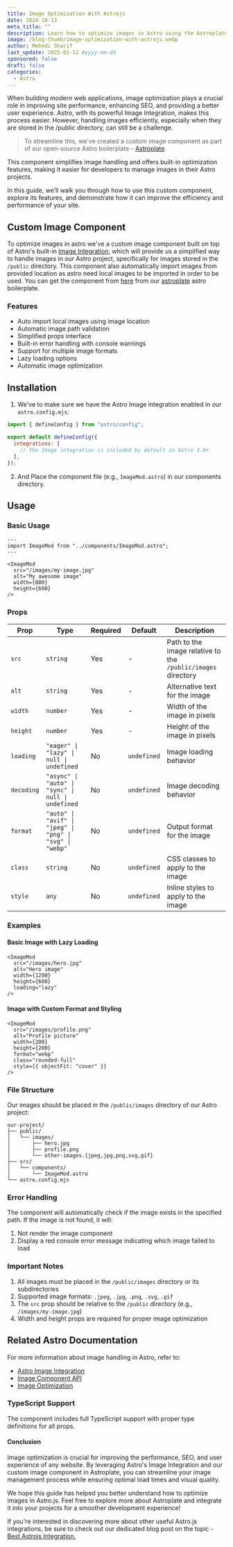 ```yaml
---
title: Image Optimization With Astrojs
date: 2024-10-13
meta_title: ""
description: Learn how to optimize images in Astro using the Astroplate open-source boilerplate. This guide provides a custom image component that simplifies image handling and boosts site performance.
image: /blog-thumb/image-optimization-with-astrojs.webp
author: Mehedi Sharif
last_update: 2025-01-12 #yyyy-mm-dd
sponsored: false
draft: false
categories:
  - Astro
---
```


<Toc/>

When building modern web applications, image optimization plays a crucial role in improving site performance, enhancing SEO, and providing a better user experience. Astro, with its powerful Image Integration, makes this process easier. However, handling images efficiently, especially when they are stored in the /public directory, can still be a challenge.

> To streamline this, we've created a custom image component as part of our open-source Astro boilerplate - <A href="https://github.com/zeon-studio/astroplate">Astroplate</A>.

This component simplifies image handling and offers built-in optimization features, making it easier for developers to manage images in their Astro projects.

In this guide, we’ll walk you through how to use this custom component, explore its features, and demonstrate how it can improve the efficiency and performance of your site.

## Custom Image Component

To optimize images in astro we've a custom image component built on top of Astro's built-in [Image Integration](https://docs.astro.build/en/guides/images/), which will provide us a simplified way to handle images in our Astro project, specifically for images stored in the `/public` directory. This component also automatically import images from provided location as astro need local images to be imported in order to be used. You can get the component from [here](https://github.com/zeon-studio/astroplate/blob/main/src/layouts/components/ImageMod.astro) from our [astroplate](https://github.com/zeon-studio/astroplate/) astro boilerplate.

### Features

- Auto import local images using image location
- Automatic image path validation
- Simplified props interface
- Built-in error handling with console warnings
- Support for multiple image formats
- Lazy loading options
- Automatic image optimization

## Installation

1. We've to make sure we have the Astro Image integration enabled in our `astro.config.mjs`:

```js
import { defineConfig } from "astro/config";

export default defineConfig({
  integrations: [
    // The Image integration is included by default in Astro 3.0+
  ],
});
```

2. And Place the component file (e.g., `ImageMod.astro`) in our components directory.

## Usage

### Basic Usage

```astro
---
import ImageMod from "../components/ImageMod.astro";
---

<ImageMod
  src="/images/my-image.jpg"
  alt="My awesome image"
  width={800}
  height={600}
/>
```

### Props

| Prop       | Type                                                     | Required | Default     | Description                                                  |
| ---------- | -------------------------------------------------------- | -------- | ----------- | ------------------------------------------------------------ |
| `src`      | `string`                                                 | Yes      | -           | Path to the image relative to the `/public/images` directory |
| `alt`      | `string`                                                 | Yes      | -           | Alternative text for the image                               |
| `width`    | `number`                                                 | Yes      | -           | Width of the image in pixels                                 |
| `height`   | `number`                                                 | Yes      | -           | Height of the image in pixels                                |
| `loading`  | `"eager" \| "lazy" \| null \| undefined`                 | No       | `undefined` | Image loading behavior                                       |
| `decoding` | `"async" \| "auto" \| "sync" \| null \| undefined`       | No       | `undefined` | Image decoding behavior                                      |
| `format`   | `"auto" \| "avif" \| "jpeg" \| "png" \| "svg" \| "webp"` | No       | `undefined` | Output format for the image                                  |
| `class`    | `string`                                                 | No       | `undefined` | CSS classes to apply to the image                            |
| `style`    | `any`                                                    | No       | `undefined` | Inline styles to apply to the image                          |

### Examples

#### Basic Image with Lazy Loading

```astro
<ImageMod
  src="/images/hero.jpg"
  alt="Hero image"
  width={1200}
  height={600}
  loading="lazy"
/>
```

#### Image with Custom Format and Styling

```astro
<ImageMod
  src="/images/profile.png"
  alt="Profile picture"
  width={200}
  height={200}
  format="webp"
  class="rounded-full"
  style={{ objectFit: "cover" }}
/>
```

### File Structure

Our images should be placed in the `/public/images` directory of our Astro project:

```
our-project/
├── public/
│   └── images/
│       ├── hero.jpg
│       ├── profile.png
│       └── other-images.{jpeg,jpg,png,svg,gif}
├── src/
│   └── components/
│       └── ImageMod.astro
└── astro.config.mjs
```

### Error Handling

The component will automatically check if the image exists in the specified path. If the image is not found, it will:

1. Not render the image component
2. Display a red console error message indicating which image failed to load

### Important Notes

1. All images must be placed in the `/public/images` directory or its subdirectories
2. Supported image formats: `.jpeg`, `.jpg`, `.png`, `.svg`, `.gif`
3. The `src` prop should be relative to the `/public` directory (e.g., `/images/my-image.jpg`)
4. Width and height props are required for proper image optimization

## Related Astro Documentation

For more information about image handling in Astro, refer to:

- [Astro Image Integration](https://docs.astro.build/en/guides/images/)
- [Image Component API](https://docs.astro.build/en/guides/images/#image--astroassets)
- [Image Optimization](https://docs.astro.build/en/guides/images/#image-optimization)

### TypeScript Support

The component includes full TypeScript support with proper type definitions for all props.

#### Conclusion

Image optimization is crucial for improving the performance, SEO, and user experience of any website. By leveraging Astro's Image Integration and our custom image component in Astroplate, you can streamline your image management process while ensuring optimal load times and visual quality.

We hope this guide has helped you better understand how to optimize images in Astro.js. Feel free to explore more about Astroplate and integrate it into your projects for a smoother development experience!

If you're interested in discovering more about other useful Astro.js integrations, be sure to check out our dedicated blog post on the topic - <A href="https://themefisher.com/best-astrojs-integration">Best Astrojs Integration.</A>
